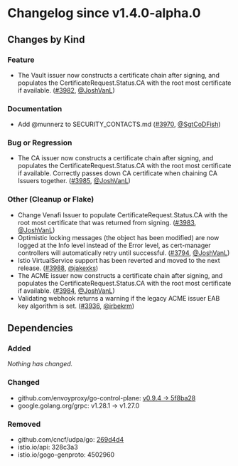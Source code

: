 # Changelog since v1.4.0-alpha.0

## Changes by Kind

### Feature

- The Vault issuer now constructs a certificate chain after signing, and populates the CertificateRequest.Status.CA with the root most certificate if available. ([#3982](https://github.com/jetstack/cert-manager/pull/3982), [@JoshVanL](https://github.com/JoshVanL))

### Documentation

- Add @munnerz to SECURITY_CONTACTS.md ([#3970](https://github.com/jetstack/cert-manager/pull/3970), [@SgtCoDFish](https://github.com/SgtCoDFish))

### Bug or Regression

- The CA issuer now constructs a certificate chain after signing, and populates the CertificateRequest.Status.CA with the root most certificate if available. Correctly passes down CA certificate when chaining CA Issuers together. ([#3985](https://github.com/jetstack/cert-manager/pull/3985), [@JoshVanL](https://github.com/JoshVanL))

### Other (Cleanup or Flake)

- Change Venafi Issuer to populate CertificateRequest.Status.CA with the root most certificate that was returned from signing. ([#3983](https://github.com/jetstack/cert-manager/pull/3983), [@JoshVanL](https://github.com/JoshVanL))
- Optimistic locking messages (the object has been modified) are now logged at the Info level instead of the Error level, as cert-manager controllers will automatically retry until successful. ([#3794](https://github.com/jetstack/cert-manager/pull/3794), [@JoshVanL](https://github.com/JoshVanL))
- Istio VirtualService support has been reverted and moved to the next release. ([#3988](https://github.com/jetstack/cert-manager/pull/3988), [@jakexks](https://github.com/jakexks))
- The ACME issuer now constructs a certificate chain after signing, and populates the CertificateRequest.Status.CA with the root most certificate if available. ([#3984](https://github.com/jetstack/cert-manager/pull/3984), [@JoshVanL](https://github.com/JoshVanL))
- Validating webhook returns a warning if the legacy ACME issuer EAB key algorithm is set. ([#3936](https://github.com/jetstack/cert-manager/pull/3936), [@irbekrm](https://github.com/irbekrm))

## Dependencies

### Added
_Nothing has changed._

### Changed
- github.com/envoyproxy/go-control-plane: [v0.9.4 → 5f8ba28](https://github.com/envoyproxy/go-control-plane/compare/v0.9.4...5f8ba28)
- google.golang.org/grpc: v1.28.1 → v1.27.0

### Removed
- github.com/cncf/udpa/go: [269d4d4](https://github.com/cncf/udpa/go/tree/269d4d4)
- istio.io/api: 328c3a3
- istio.io/gogo-genproto: 4502960
